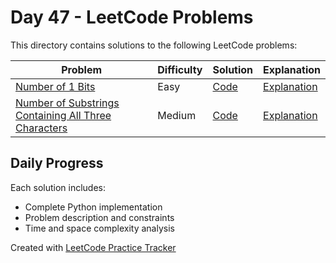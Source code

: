 # Day 47 - LeetCode Problems

This directory contains solutions to the following LeetCode problems:

| Problem | Difficulty | Solution | Explanation |
|---------|------------|----------|-------------|
| [Number of 1 Bits](https://leetcode.com/problems/number-of-1-bits/description/) | Easy | [Code](number_of_1_bits.py) | [Explanation](number_of_1_bits.md) |
| [Number of Substrings Containing All Three Characters](https://leetcode.com/problems/number-of-substrings-containing-all-three-characters/description/) | Medium | [Code](number_of_substrings_containing_all_three_characters.py) | [Explanation](number_of_substrings_containing_all_three_characters.md) |

## Daily Progress

Each solution includes:
- Complete Python implementation
- Problem description and constraints
- Time and space complexity analysis

Created with [LeetCode Practice Tracker](https://github.com/AnuranjanJain/solutions)
